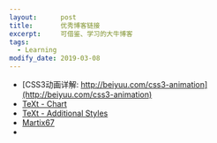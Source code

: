 ```yaml
---
layout:      post
title:       优秀博客链接
excerpt:     可借鉴、学习的大牛博客
tags:
  - Learning
modify_date: 2019-03-08
---
```


+ [CSS3动画详解: http://beiyuu.com/css3-animation](http://beiyuu.com/css3-animation)
+ [TeXt - Chart](https://tianqi.name/jekyll-TeXt-theme/test/2017/05/05/chart.html)
+ [TeXt - Additional Styles](https://tianqi.name/jekyll-TeXt-theme/test/2017/08/08/additional-styles.html) 
+ [Martix67](http://www.matrix67.com/)
+ 
